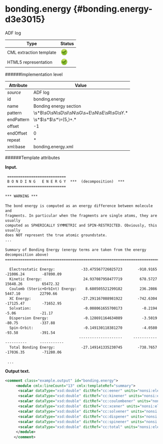 # bonding.energy {#bonding.energy-d3e3015}

ADF log

| Type                                                                                                                                                | Status                                                                                                                                              |
|----|----|
| CML extraction template                                                                                                                             | ![](/imgs/Total.png)                                                                                                                                |
| HTML5 representation                                                                                                                                | ![](/imgs/Total.png)                                                                                                                                |

######Implementation level

| Attribute                                                                                                                                           | Value                                                                                                                                               |
|----|----|
| *source*                                                                                                                                            | ADF log                                                                                                                                             |
| id                                                                                                                                                  | bonding.energy                                                                                                                                      |
| name                                                                                                                                                | Bonding energy section                                                                                                                              |
| pattern                                                                                                                                             | \\s\*B\\sO\\sN\\sD\\sI\\sN\\sG\\s+E\\sN\\sE\\sR\\sG\\sY.\*                                                                                          |
| endPattern                                                                                                                                          | \\s\*\$\\s\*\$\\s\*\\={5,}+.\*                                                                                                                      |
| offset                                                                                                                                              | -1                                                                                                                                                  |
| endOffset                                                                                                                                           | 0                                                                                                                                                   |
| repeat                                                                                                                                              | \*                                                                                                                                                  |
| xml:base                                                                                                                                            | bonding.energy.xml                                                                                                                                  |

######Template attributes

**Input.**

     ===========================
     B O N D I N G   E N E R G Y  ***  (decomposition)  ***
     ===========================

    *** WARNING ***

    The bond energy is computed as an energy difference between molecule and
    fragments. In particular when the fragments are single atoms, they are usually
    computed as SPHERICALLY SYMMETRIC and SPIN-RESTRICTED. Obviously, this usually
    does NOT represent the true atomic groundstate.
    ...

    Summary of Bonding Energy (energy terms are taken from the energy decomposition above)
    ======================================================================================

      Electrostatic Energy:            -33.475567726025723       -910.9165        -21006.24        -87890.09
      Kinetic Energy:                   24.937087958477719        678.5727         15648.26         65472.32
      Coulomb (Steric+OrbInt) Energy:    8.680505521299182        236.2086          5447.10         22790.66
      XC Energy:                       -27.291167088981922       -742.6304        -17125.47        -71652.95
      Solvation:                        -0.008061655700173         -0.2194            -5.06           -21.17
      Dispersion Energy:                -0.128691164634089         -3.5019           -80.75          -337.88
      Spin-Orbit:                       -0.149130118381270         -4.0580           -93.58          -391.54
                                      --------------------     -----------       ----------      -----------
      Total Bonding Energy:            -27.149141335230745       -738.7657        -17036.35        -71280.06

     ...

        

**Output text.**

```xml
<comment class="example.output" id="bonding.energy">
     <module cmlx:lineCount="13" cmlx:templateRef="summary">
      <scalar dataType="xsd:double" dictRef="cc:eener" units="nonsi:electronvolt">-910.9165</scalar>
      <scalar dataType="xsd:double" dictRef="cc:kinener" units="nonsi:electronvolt">678.5727</scalar>
      <scalar dataType="xsd:double" dictRef="cc:coulombener" units="nonsi:electronvolt">236.2086</scalar>
      <scalar dataType="xsd:double" dictRef="cc:xcener" units="nonsi:electronvolt">-742.6304</scalar>
      <scalar dataType="xsd:double" dictRef="cc:solvener" units="nonsi:electronvolt">-0.2194</scalar>
      <scalar dataType="xsd:double" dictRef="cc:dispener" units="nonsi:electronvolt">-3.5019</scalar>
      <scalar dataType="xsd:double" dictRef="cc:spinener" units="nonsi:electronvolt">-4.058</scalar>
      <scalar dataType="xsd:double" dictRef="cc:total" units="nonsi:electronvolt">-738.7657</scalar>
     </module>
    </comment>
```
